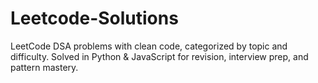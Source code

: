 # Leetcode-Solutions
 LeetCode DSA problems with clean code, categorized by topic and difficulty. Solved in Python &amp; JavaScript for revision, interview prep, and pattern mastery.
